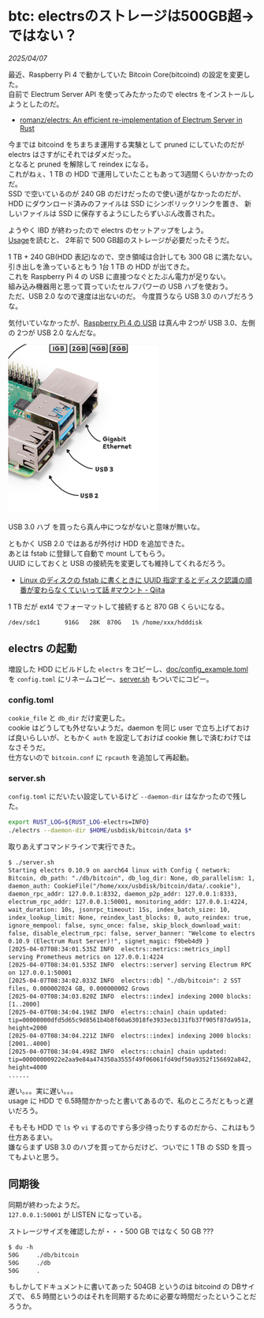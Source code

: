 # btc: electrsのストレージは500GB超→ではない？

_2025/04/07_

最近、Raspberry Pi 4 で動かしていた Bitcoin Core(bitcoind) の設定を変更した。  
自前で Electrum Server API を使ってみたかったので electrs をインストールしようとしたのだ。

* [romanz/electrs: An efficient re-implementation of Electrum Server in Rust](https://github.com/romanz/electrs)

今までは bitcoind をちまちま運用する実験として pruned にしていたのだが electrs はさすがにそれではダメだった。  
となると pruned を解除して reindex になる。  
これがねぇ、1 TB の HDD で運用していたこともあって3週間くらいかかったのだ。  
SSD で空いているのが 240 GB のだけだったので使い道がなかったのだが、
HDD にダウンロード済みのファイルは SSD にシンボリックリンクを置き、
新しいファイルは SSD に保存するようにしたらずいぶん改善された。

ようやく IBD が終わったので electrs のセットアップをしよう。  
[Usage](https://github.com/romanz/electrs/blob/master/doc/usage.md#usage)を読むと、
2年前で 500 GB超のストレージが必要だったそうだ。  

1 TB + 240 GB(HDD 表記)なので、空き領域は合計しても 300 GB に満たない。  
引き出しを漁っているともう 1台 1 TB の HDD が出てきた。  
これを Raspberry Pi 4 の USB に直接つなぐとたぶん電力が足りない。  
組み込み機器用と思って買っていたセルフパワーの USB ハブを使おう。  
ただ、USB 2.0 なので速度は出ないのだ。
今度買うなら USB 3.0 のハブだろうな。

気付いていなかったが、[Raspberry Pi 4 の USB](https://www.raspberrypi.com/products/raspberry-pi-4-model-b/) は真ん中 2つが USB 3.0、左側の 2つが USB 2.0 なんだな。

![image](images/20250407a-1.png)

USB 3.0 ハブ を買ったら真ん中につながないと意味が無いな。

ともかく USB 2.0 ではあるが外付け HDD を追加できた。  
あとは fstab に登録して自動で mount してもらう。  
UUID にしておくと USB の接続先を変更しても維持してくれるだろう。

* [Linux のディスクの fstab に書くときに UUID 指定するとディスク認識の順番が変わらなくていいって話 #マウント - Qiita](https://qiita.com/wnoguchi/items/b31e268b6b7236cdf8db)

1 TB だが ext4 でフォーマットして接続すると 870 GB くらいになる。

```
/dev/sdc1       916G   28K  870G   1% /home/xxx/hdddisk
```

## electrs の起動

増設した HDD にビルドした `electrs` をコピーし、[doc/config_example.toml](https://github.com/romanz/electrs/blob/v0.10.9/doc/config_example.toml) を `config.toml` にリネームコピー、[server.sh](https://github.com/romanz/electrs/blob/v0.10.9/server.sh) もついでにコピー。  

### config.toml

`cookie_file` と `db_dir` だけ変更した。  
cookie はどうしても外せないようだ。daemon を同じ user で立ち上げておけば良いらしいが、ともかく `auth` を設定しておけば cookie 無しで済むわけではなさそうだ。  
仕方ないので `bitcoin.conf` に `rpcauth` を追加して再起動。

### server.sh

`config.toml` にだいたい設定しているけど `--daemon-dir` はなかったので残した。

```bash
export RUST_LOG=${RUST_LOG-electrs=INFO}
./electrs --daemon-dir $HOME/usbdisk/bitcoin/data $*
```

取りあえずコマンドラインで実行できた。

```console
$ ./server.sh
Starting electrs 0.10.9 on aarch64 linux with Config { network: Bitcoin, db_path: "./db/bitcoin", db_log_dir: None, db_parallelism: 1, daemon_auth: CookieFile("/home/xxx/usbdisk/bitcoin/data/.cookie"), daemon_rpc_addr: 127.0.0.1:8332, daemon_p2p_addr: 127.0.0.1:8333, electrum_rpc_addr: 127.0.0.1:50001, monitoring_addr: 127.0.0.1:4224, wait_duration: 10s, jsonrpc_timeout: 15s, index_batch_size: 10, index_lookup_limit: None, reindex_last_blocks: 0, auto_reindex: true, ignore_mempool: false, sync_once: false, skip_block_download_wait: false, disable_electrum_rpc: false, server_banner: "Welcome to electrs 0.10.9 (Electrum Rust Server)!", signet_magic: f9beb4d9 }
[2025-04-07T08:34:01.535Z INFO  electrs::metrics::metrics_impl] serving Prometheus metrics on 127.0.0.1:4224
[2025-04-07T08:34:01.535Z INFO  electrs::server] serving Electrum RPC on 127.0.0.1:50001
[2025-04-07T08:34:02.033Z INFO  electrs::db] "./db/bitcoin": 2 SST files, 0.000002024 GB, 0.000000002 Grows
[2025-04-07T08:34:03.820Z INFO  electrs::index] indexing 2000 blocks: [1..2000]
[2025-04-07T08:34:04.198Z INFO  electrs::chain] chain updated: tip=00000000dfd5d65c9d8561b4b8f60a63018fe3933ecb131fb37f905f87da951a, height=2000
[2025-04-07T08:34:04.221Z INFO  electrs::index] indexing 2000 blocks: [2001..4000]
[2025-04-07T08:34:04.498Z INFO  electrs::chain] chain updated: tip=00000000922e2aa9e84a474350a3555f49f06061fd49df50a9352f156692a842, height=4000
......
```

遅い。。。実に遅い。。。  
usage に HDD で 6.5時間かかったと書いてあるので、私のところだともっと遅いだろう。

そもそも HDD で `ls` や `vi` するのですら多少待ったりするのだから、これはもう仕方あるまい。  
嫌ならまず USB 3.0 のハブを買ってからだけど、ついでに 1 TB の SSD を買ってもよいと思う。

## 同期後

同期が終わったようだ。  
`127.0.0.1:50001` が LISTEN になっている。

ストレージサイズを確認したが・・・500 GB ではなく 50 GB ???

```console
$ du -h
50G     ./db/bitcoin
50G     ./db
50G     .
```

もしかしてドキュメントに書いてあった 504GB というのは bitcoind の DBサイズで、
6.5 時間というのはそれを同期するために必要な時間だったということだろうか。
